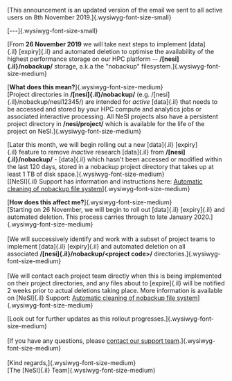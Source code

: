[This announcement is an updated version of the email we sent to all
active users on 8th November 2019.]{.wysiwyg-font-size-small}

[\-\--]{.wysiwyg-font-size-small}

[From **26 November 2019** we will take next steps to
implement [data]{.il} [expiry]{.il} and automated deletion to optimise
the availability of the highest performance storage on our HPC platform
\-- **/[nesi]{.il}/nobackup/** storage, a.k.a the "nobackup"
filesystem.]{.wysiwyg-font-size-medium}

[**What does this mean?**]{.wysiwyg-font-size-medium}\
[Project directories in **/[nesi]{.il}/nobackup/** (e.g.
/[nesi]{.il}/nobackup/nesi12345/) are intended
for *active* [data]{.il} that needs to be accessed and stored by your
HPC compute and analytics jobs or associated interactive processing. All
NeSI projects also have a persistent project directory
in **/nesi/project/** which is available for the life of the project on
NeSI.]{.wysiwyg-font-size-medium}

[Later this month, we will begin rolling out a
new [data]{.il} [expiry]{.il} feature to
remove *inactive* research [data]{.il} from **/[nesi]{.il}/nobackup/** - [data]{.il} which
hasn't been accessed or modified within the last 120 days, stored in a
nobackup project directory that takes up at least 1 TB of disk
space.]{.wysiwyg-font-size-medium}\
[[NeSI]{.il} Support has information and instructions here: [Automatic
cleaning of nobackup file
system](https://support.nesi.org.nz/hc/en-gb/articles/360001162856)]{.wysiwyg-font-size-medium}

[**How does this affect me?**]{.wysiwyg-font-size-medium}\
[Starting on 26 November, we will begin to roll
out [data]{.il} [expiry]{.il} and automated deletion. This process
carries through to late January 2020.]{.wysiwyg-font-size-medium}\
\
[We will successively identify and work with a subset of project teams
to implement [data]{.il} [expiry]{.il} and automated deletion on all
associated **/[nesi]{.il}/nobackup/\<project
code\>/** directories.]{.wysiwyg-font-size-medium}\
\
[We will contact each project team directly when this is being
implemented on their project directories, and any files about
to [expire]{.il} will be notified 2 weeks prior to actual deletions
taking place. More information is available
on [NeSI]{.il} Support: [Automatic cleaning of nobackup file
system](https://support.nesi.org.nz/hc/en-gb/articles/360001162856)]{.wysiwyg-font-size-medium}

[Look out for further updates as this rollout
progresses.]{.wysiwyg-font-size-medium}\
\
[If you have any questions, please [contact our support
team](https://support.nesi.org.nz/hc/requests/new).]{.wysiwyg-font-size-medium}\
\
[Kind regards,]{.wysiwyg-font-size-medium}\
[The [NeSI]{.il} Team]{.wysiwyg-font-size-medium}
